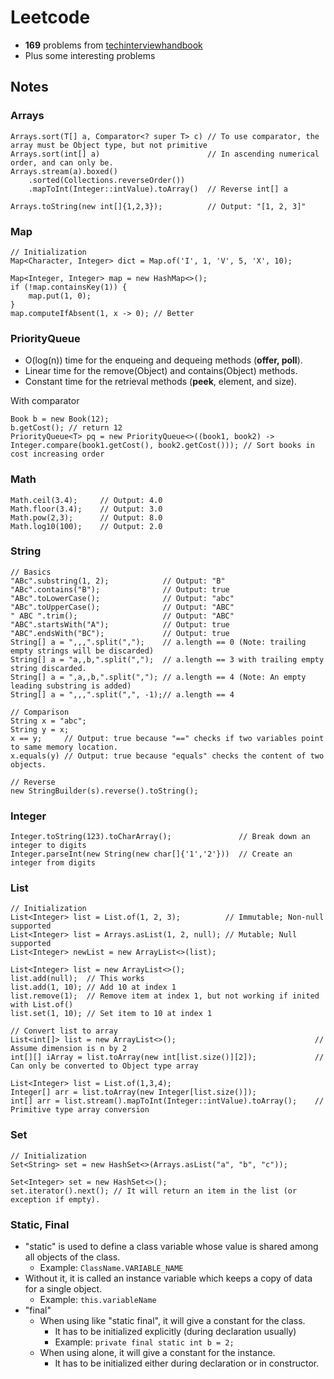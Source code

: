 # Leetcode
- **169** problems from [techinterviewhandbook](https://www.techinterviewhandbook.org/grind75?weeks=4&hours=40&mode=all&order=topics&grouping=topics#)
- Plus some interesting problems

## Notes
### Arrays
```
Arrays.sort(T[] a, Comparator<? super T> c) // To use comparator, the array must be Object type, but not primitive 
Arrays.sort(int[] a)                        // In ascending numerical order, and can only be.
Arrays.stream(a).boxed()
    .sorted(Collections.reverseOrder())
    .mapToInt(Integer::intValue).toArray()  // Reverse int[] a

Arrays.toString(new int[]{1,2,3});          // Output: "[1, 2, 3]"
```
### Map
```
// Initialization
Map<Character, Integer> dict = Map.of('I', 1, 'V', 5, 'X', 10);

Map<Integer, Integer> map = new HashMap<>();
if (!map.containsKey(1)) {
    map.put(1, 0);
}
map.computeIfAbsent(1, x -> 0); // Better
```
### PriorityQueue
- O(log(n)) time for the enqueing and dequeing methods (**offer, poll**).
- Linear time for the remove(Object) and contains(Object) methods.
- Constant time for the retrieval methods (**peek**, element, and size).

With comparator
```
Book b = new Book(12);
b.getCost(); // return 12
PriorityQueue<T> pq = new PriorityQueue<>((book1, book2) -> Integer.compare(book1.getCost(), book2.getCost())); // Sort books in cost increasing order
```
### Math
```
Math.ceil(3.4);     // Output: 4.0
Math.floor(3.4);    // Output: 3.0
Math.pow(2,3);      // Output: 8.0
Math.log10(100);    // Output: 2.0
```
### String
```
// Basics
"ABc".substring(1, 2);            // Output: "B" 
"ABc".contains("B");              // Output: true
"ABc".toLowerCase();              // Output: "abc"
"ABc".toUpperCase();              // Output: "ABC"
" ABC ".trim();                   // Output: "ABC"
"ABC".startsWith("A");            // Output: true
"ABC".endsWith("BC");             // Output: true
String[] a = ",,,".split(",");    // a.length == 0 (Note: trailing empty strings will be discarded)
String[] a = "a,,b,".split(",");  // a.length == 3 with trailing empty string discarded.
String[] a = ",a,,b,".split(","); // a.length == 4 (Note: An empty leading substring is added)
String[] a = ",,,".split(",", -1);// a.length == 4

// Comparison
String x = "abc";
String y = x;
x == y;     // Output: true because "==" checks if two variables point to same memory location.
x.equals(y) // Output: true because "equals" checks the content of two objects.

// Reverse
new StringBuilder(s).reverse().toString();
```
### Integer
```
Integer.toString(123).toCharArray();               // Break down an integer to digits
Integer.parseInt(new String(new char[]{'1','2'}))  // Create an integer from digits
```
### List
```
// Initialization
List<Integer> list = List.of(1, 2, 3);          // Immutable; Non-null supported
List<Integer> list = Arrays.asList(1, 2, null); // Mutable; Null supported
List<Integer> newList = new ArrayList<>(list);

List<Integer> list = new ArrayList<>();
list.add(null);  // This works
list.add(1, 10); // Add 10 at index 1
list.remove(1);  // Remove item at index 1, but not working if inited with List.of()
list.set(1, 10); // Set item to 10 at index 1

// Convert list to array
List<int[]> list = new ArrayList<>();                               // Assume dimension is n by 2
int[][] iArray = list.toArray(new int[list.size()][2]);             // Can only be converted to Object type array

List<Integer> list = List.of(1,3,4);
Integer[] arr = list.toArray(new Integer[list.size()]);
int[] arr = list.stream().mapToInt(Integer::intValue).toArray();    // Primitive type array conversion
```
### Set
```
// Initialization
Set<String> set = new HashSet<>(Arrays.asList("a", "b", "c"));

Set<Integer> set = new HashSet<>();
set.iterator().next(); // It will return an item in the list (or exception if empty).
```
### Static, Final
- "static" is used to define a class variable whose value is shared among all objects of the class.
  - Example: `ClassName.VARIABLE_NAME`
- Without it, it is called an instance variable which keeps a copy of data for a single object.
  - Example: `this.variableName`
- "final"
  - When using like "static final", it will give a constant for the class.
    - It has to be initialized explicitly (during declaration usually)
    - Example: `private final static int b = 2;`
  - When using alone, it will give a constant for the instance.
    - It has to be initialized either during declaration or in constructor.
